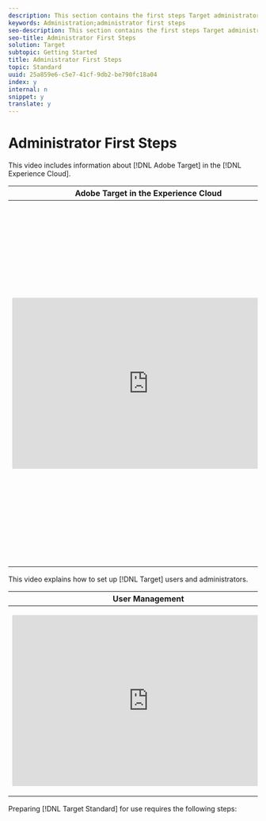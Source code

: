 ```yaml
---
description: This section contains the first steps Target administrators should take after receiving the emailed invitation to the Adobe Experience Cloud.
keywords: Administration;administrator first steps
seo-description: This section contains the first steps Target administrators should take after receiving the emailed invitation to the Adobe Experience Cloud.
seo-title: Administrator First Steps
solution: Target
subtopic: Getting Started
title: Administrator First Steps
topic: Standard
uuid: 25a859e6-c5e7-41cf-9db2-be790fc18a04
index: y
internal: n
snippet: y
translate: y
---
```


# Administrator First Steps

This video includes information about [!DNL  Adobe Target] in the [!DNL  Experience Cloud]. 

<table id="table_A3A70CC0C9F54131BB9F098B4DA8C9D6"> 
 <thead> 
  <tr> 
   <th class="entry" colspan="2"> Adobe Target in the Experience Cloud </th> 
   <th colname="col3" class="entry"> 4:59 </th> 
  </tr>
 </thead>
 <tbody> 
  <tr> 
   <td colspan="2"> 
    <div width="550" class="video-iframe"> 
     <iframe src="https://www.youtube.com/embed/7lwYrYC7vdM/" frameborder="0" webkitallowfullscreen="true" mozallowfullscreen="true" oallowfullscreen="true" msallowfullscreen="true" allowfullscreen="allowfullscreen" scrolling="no" width="550" height="345">https://www.youtube.com/embed/7lwYrYC7vdM/</iframe>
    </div> </td> 
   <td colname="col3"> <p> 
     <ul id="ul_FF4FEC7BC7A34461BAA54FBE18A8E63B"> 
      <li id="li_7D6D4CB2E771430F84D2B658F8611532">Describe and understand the value of the Adobe Experience Cloud </li> 
      <li id="li_1DE40F1125BA46499AE9207E56427155">Log in to the Adobe Experience Cloud with your Adobe ID or create an Adobe ID </li> 
      <li id="li_4BE2720BCFC6424D87F07261FB2AC103">Invite a new user to the Adobe Experience Cloud </li> 
      <li id="li_1FA3774078DA4266AC3FA412E3117B07">Link your Target account to the Adobe Experience Cloud </li> 
      <li id="li_088787515C094AF5A4576CC58D6498DD">Set Adobe Target as your default landing page </li> 
     </ul> </p> </td> 
  </tr> 
 </tbody> 
</table>

This video explains how to set up [!DNL  Target] users and administrators. 



<table id="table_C56F4BE9B867463380013C584D97DAD2"> 
 <thead> 
  <tr> 
   <th class="entry" colspan="2"> User Management </th> 
   <th colname="col3" class="entry"> 4:39 </th> 
  </tr>
 </thead>
 <tbody> 
  <tr> 
   <td colspan="2"> <p> 
     <div width="550" class="video-iframe"> 
      <iframe src="https://www.youtube.com/embed/PIjZHxQpOlg/" frameborder="0" webkitallowfullscreen="true" mozallowfullscreen="true" oallowfullscreen="true" msallowfullscreen="true" allowfullscreen="allowfullscreen" scrolling="no" width="550" height="345">https://www.youtube.com/embed/PIjZHxQpOlg/</iframe>
     </div> </p> </td> 
   <td colname="col3"> <p> 
     <ul id="ul_B17C3EFA4B664415AE0159E418FF45C4"> 
      <li id="li_916224D2105348BE93D60015B2F43D4F">Create new Target users at the appropriate access level </li> 
      <li id="li_0FED234A3A054DEAB62C4F58BAB47F7F">Create new target administrators </li> 
     </ul> </p> </td> 
  </tr> 
 </tbody> 
</table>

Preparing [!DNL  Target Standard] for use requires the following steps: 


